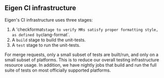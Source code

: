 ## Eigen CI infrastructure

Eigen's CI infrastructure uses three stages:
  1. A 'checkformat` stage to verify MRs satisfy proper formatting style, as
     defined by `clang-format`.
  2. A `build` stage to build the unit-tests.
  3. A `test` stage to run the unit-tests.

For merge requests, only a small subset of tests are built/run, and only on a
small subset of platforms.  This is to reduce our overall testing infrastructure
resource usage.  In addition, we have nightly jobs that build and run the full
suite of tests on most officially supported platforms.
